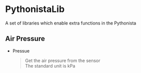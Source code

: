 # PythonistaLib
A set of libraries which enable extra functions in the Pythonista
## Air Pressure
* Pressue
  > Get the air pressure from the sensor  
  > The standard unit is kPa  
